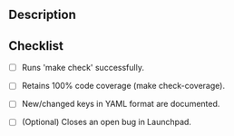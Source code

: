 
## Description


## Checklist

- [ ] Runs 'make check' successfully.
- [ ] Retains 100% code coverage (make check-coverage).
- [ ] New/changed keys in YAML format are documented.
- [ ] \(Optional\) Closes an open bug in Launchpad.

